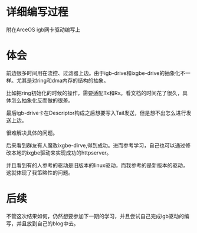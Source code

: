 # 详细编写过程

附在ArceOS igb网卡驱动编写上

# 体会

前边很多时间用在流控、过滤器上边。由于igb-drive和ixgbe-drive的抽象化不一样。尤其是对ring和dma内存的结构的抽象。

比如把ring初始化的时候的操作，需要适配Tx和Rx。看文档的时间花了很久，具体怎么抽象化反而做的很差。

最后igb-drive卡在Descriptor构成之后想要写入Tail发送，但是想不出怎么进行发送上边。

很难解决具体的问题。

后来看到群友有人魔改ixgbe-dirve,得到成功。进而参考学习，自己也可以通过修改本地的ixgbe驱动来实现成功的httpserver。

并且看到有的人参考的驱动是旧版本的linux驱动，而我参考的是新版本的驱动，这就体现了我策略性的问题。

# 后续

不管这次结果如何，仍然想要参加下一期的学习，并且尝试自己完成igb驱动的编写，并且放到自己的blog中去。